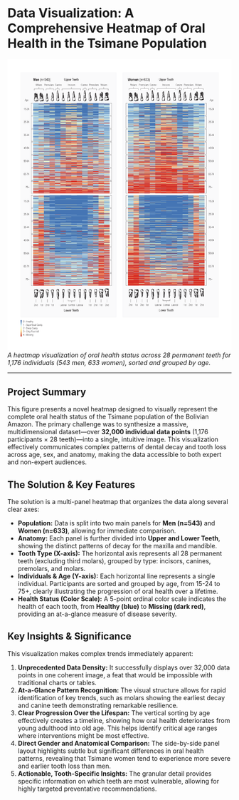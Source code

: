 # Data Visualization: A Comprehensive Heatmap of Oral Health in the Tsimane Population

![Tsimane Oral Health Heatmap](oral-health-heatmap.png)
*A heatmap visualization of oral health status across 28 permanent teeth for 1,176 individuals (543 men, 633 women), sorted and grouped by age.*

---

## Project Summary

This figure presents a novel heatmap designed to visually represent the complete oral health status of the Tsimane population of the Bolivian Amazon. The primary challenge was to synthesize a massive, multidimensional dataset—over **32,000 individual data points** (1,176 participants × 28 teeth)—into a single, intuitive image. This visualization effectively communicates complex patterns of dental decay and tooth loss across age, sex, and anatomy, making the data accessible to both expert and non-expert audiences.

## The Solution & Key Features

The solution is a multi-panel heatmap that organizes the data along several clear axes:

*   **Population:** Data is split into two main panels for **Men (n=543)** and **Women (n=633)**, allowing for immediate comparison.
*   **Anatomy:** Each panel is further divided into **Upper and Lower Teeth**, showing the distinct patterns of decay for the maxilla and mandible.
*   **Tooth Type (X-axis):** The horizontal axis represents all 28 permanent teeth (excluding third molars), grouped by type: incisors, canines, premolars, and molars.
*   **Individuals & Age (Y-axis):** Each horizontal line represents a single individual. Participants are sorted and grouped by age, from 15-24 to 75+, clearly illustrating the progression of oral health over a lifetime.
*   **Health Status (Color Scale):** A 5-point ordinal color scale indicates the health of each tooth, from **Healthy (blue)** to **Missing (dark red)**, providing an at-a-glance measure of disease severity.

## Key Insights & Significance

This visualization makes complex trends immediately apparent:

1.  **Unprecedented Data Density:** It successfully displays over 32,000 data points in one coherent image, a feat that would be impossible with traditional charts or tables.
2.  **At-a-Glance Pattern Recognition:** The visual structure allows for rapid identification of key trends, such as molars showing the earliest decay and canine teeth demonstrating remarkable resilience.
3.  **Clear Progression Over the Lifespan:** The vertical sorting by age effectively creates a timeline, showing how oral health deteriorates from young adulthood into old age. This helps identify critical age ranges where interventions might be most effective.
4.  **Direct Gender and Anatomical Comparison:** The side-by-side panel layout highlights subtle but significant differences in oral health patterns, revealing that Tsimane women tend to experience more severe and earlier tooth loss than men.
5.  **Actionable, Tooth-Specific Insights:** The granular detail provides specific information on which teeth are most vulnerable, allowing for highly targeted preventative recommendations.
